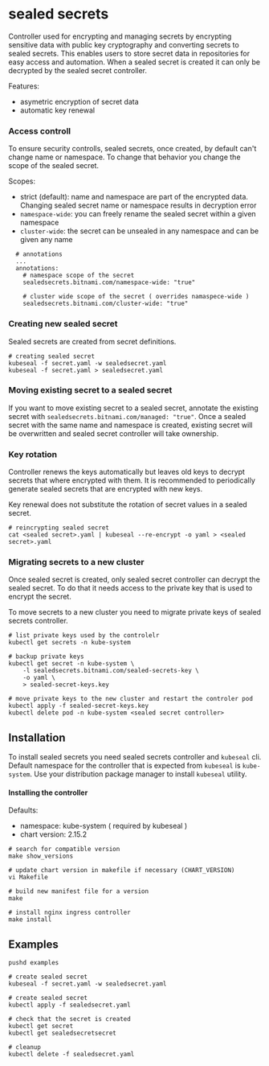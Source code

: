 # sealed secrets


Controller used for encrypting and managing secrets by encrypting sensitive data with public key cryptography and converting secrets to sealed secrets.
This enables users to store secret data in repositories for easy access and automation.
When a sealed secret is created it can only be decrypted by the sealed secret controller.

Features:
- asymetric encryption of secret data
- automatic key renewal

### Access controll
To ensure security controlls, sealed secrets, once created, by default can't change name or namespace.
To change that behavior you change the scope of the sealed secret.

Scopes:
- strict (default): name and namespace are part of the encrypted data. Changing sealed secret name or namespace results in decryption error
- `namespace-wide`: you can freely rename the sealed secret within a given namespace
- `cluster-wide`: the secret can be unsealed in any namespace and can be given any name


```
  # annotations
  ...
  annotations:
    # namespace scope of the secret
    sealedsecrets.bitnami.com/namespace-wide: "true"

    # cluster wide scope of the secret ( overrides namaspece-wide )
    sealedsecrets.bitnami.com/cluster-wide: "true"
```


### Creating new sealed secret

Sealed secrets are created from secret definitions.

```
# creating sealed secret
kubeseal -f secret.yaml -w sealedsecret.yaml
kubeseal -f secret.yaml > sealedsecret.yaml
```

### Moving existing secret to a sealed secret

If you want to move existing secret to a sealed secret, annotate the existing secret with `sealedsecrets.bitnami.com/managed: "true"`.
Once a sealed secret with the same name and namespace is created, existing secret will be overwritten and sealed secret controller will take ownership.


### Key rotation
Controller renews the keys automatically but leaves old keys to decrypt secrets that where encrypted with them.
It is recommended to periodically generate sealed secrets that are encrypted with new keys.

Key renewal does not substitute the rotation of secret values in a sealed secret.

```
# reincrypting sealed secret
cat <sealed secret>.yaml | kubeseal --re-encrypt -o yaml > <sealed secret>.yaml
```


### Migrating secrets to a new cluster

Once sealed secret is created, only sealed secret controller can decrypt the sealed secret.
To do that it needs access to the private key that is used to encrypt the secret.

To move secrets to a new cluster you need to migrate private keys of sealed secrets controller.

```
# list private keys used by the controlelr
kubectl get secrets -n kube-system

# backup private keys
kubectl get secret -n kube-system \
    -l sealedsecrets.bitnami.com/sealed-secrets-key \
    -o yaml \
    > sealed-secret-keys.key

# move private keys to the new cluster and restart the controler pod
kubectl apply -f sealed-secret-keys.key
kubectl delete pod -n kube-system <sealed secret controller>
```


## Installation
To install sealed secrets you need sealed secrets controller and `kubeseal` cli.
Default namespace for the controller that is expected from `kubeseal` is `kube-system`.
Use your distribution package manager to install `kubeseal` utility.

#### Installing the controller

Defaults:
- namespace: kube-system ( required by kubeseal )
- chart version: 2.15.2

```
# search for compatible version
make show_versions

# update chart version in makefile if necessary (CHART_VERSION)
vi Makefile

# build new manifest file for a version
make

# install nginx ingress controller
make install
```

## Examples

```
pushd examples

# create sealed secret
kubeseal -f secret.yaml -w sealedsecret.yaml

# create sealed secret
kubectl apply -f sealedsecret.yaml

# check that the secret is created
kubectl get secret
kubectl get sealedsecretsecret

# cleanup
kubectl delete -f sealedsecret.yaml
```
